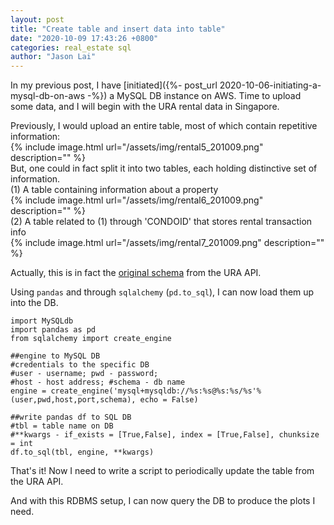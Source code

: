 ```yaml
---
layout: post
title: "Create table and insert data into table"
date: "2020-10-09 17:43:26 +0800"
categories: real_estate sql
author: "Jason Lai"
---
```


In my previous post, I have [initiated]({%- post_url 2020-10-06-initiating-a-mysql-db-on-aws -%}) a MySQL DB instance on AWS. Time to upload some data, and I will begin with the URA rental data in Singapore.  

Previously, I would upload an entire table, most of which contain repetitive information:  
{% include image.html url="/assets/img/rental5_201009.png" description="" %}  
But, one could in fact split it into two tables, each holding distinctive set of information.  
(1) A table containing information about a property  
{% include image.html url="/assets/img/rental6_201009.png" description="" %}  
(2) A table related to (1) through 'CONDOID' that stores rental transaction info  
{% include image.html url="/assets/img/rental7_201009.png" description="" %}  

Actually, this is in fact the [original schema](https://www.ura.gov.sg/maps/api/#private-residential-properties-rental-contract) from the URA API.  

Using `pandas` and through `sqlalchemy` (`pd.to_sql`), I can now load them up into the DB.  

```
import MySQLdb
import pandas as pd
from sqlalchemy import create_engine

##engine to MySQL DB
#credentials to the specific DB
#user - username; pwd - password;
#host - host address; #schema - db name
engine = create_engine('mysql+mysqldb://%s:%s@%s:%s/%s'%(user,pwd,host,port,schema), echo = False)

##write pandas df to SQL DB
#tbl = table name on DB
#**kwargs - if_exists = [True,False], index = [True,False], chunksize = int
df.to_sql(tbl, engine, **kwargs)
```
That's it! Now I need to write a script to periodically update the table from the URA API.  

And with this RDBMS setup, I can now query the DB to produce the plots I need.
